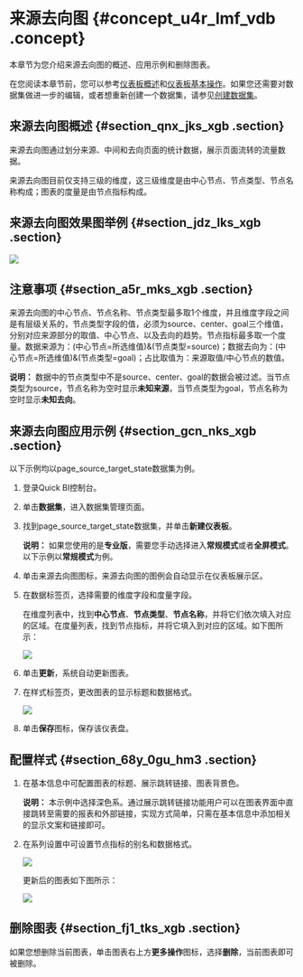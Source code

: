 # 来源去向图 {#concept_u4r_lmf_vdb .concept}

本章节为您介绍来源去向图的概述、应用示例和删除图表。

在您阅读本章节前，您可以参考[仪表板概述](cn.zh-CN/用户指南/仪表板制作/仪表板概述.md#)和[仪表板基本操作](cn.zh-CN/用户指南/仪表板制作/仪表板基本操作/仪表板基本操作概述.md#)。如果您还需要对数据集做进一步的编辑，或者想重新创建一个数据集，请参见[创建数据集](cn.zh-CN/用户指南/数据建模/管理数据集/创建数据集.md#)。

## 来源去向图概述 {#section_qnx_jks_xgb .section}

来源去向图通过划分来源、中间和去向页面的统计数据，展示页面流转的流量数据。

来源去向图目前仅支持三级的维度，这三级维度是由中心节点、节点类型、节点名称构成；图表的度量是由节点指标构成。

## 来源去向图效果图举例 {#section_jdz_lks_xgb .section}

![](http://static-aliyun-doc.oss-cn-hangzhou.aliyuncs.com/assets/img/9143/156527047639668_zh-CN.png)

## 注意事项 {#section_a5r_mks_xgb .section}

来源去向图的中心节点、节点名称、节点类型最多取1个维度，并且维度字段之间是有层级关系的，节点类型字段的值，必须为source、center、goal三个维值，分别对应来源部分的取值、中心节点、以及去向的趋势。节点指标最多取一个度量。数据来源为：\(中心节点=所选维值\)&\(节点类型=source\)；数据去向为：\(中心节点=所选维值\)&\(节点类型=goal\)；占比取值为：来源取值/中心节点的数值。

**说明：** 数据中的节点类型中不是source、center、goal的数据会被过滤。当节点类型为source，节点名称为空时显示**未知来源**，当节点类型为goal，节点名称为空时显示**未知去向**。

## 来源去向图应用示例 {#section_gcn_nks_xgb .section}

以下示例均以page\_source\_target\_state数据集为例。

1.  登录Quick BI控制台。
2.  单击**数据集**，进入数据集管理页面。
3.  找到page\_source\_target\_state数据集，并单击**新建仪表板**。

    **说明：** 如果您使用的是**专业版**，需要您手动选择进入**常规模式**或者**全屏模式**。以下示例以**常规模式**为例。

4.  单击来源去向图图标，来源去向图的图例会自动显示在仪表板展示区。
5.  在数据标签页，选择需要的维度字段和度量字段。

    在维度列表中，找到**中心节点**、**节点类型**、**节点名称**，并将它们依次填入对应的区域。在度量列表，找到节点指标，并将它填入到对应的区域。如下图所示：

    ![](http://static-aliyun-doc.oss-cn-hangzhou.aliyuncs.com/assets/img/9143/15652704761859_zh-CN.png)

6.  单击**更新**，系统自动更新图表。
7.  在样式标签页，更改图表的显示标题和数据格式。

    ![](http://static-aliyun-doc.oss-cn-hangzhou.aliyuncs.com/assets/img/9143/156527047654816_zh-CN.png)

8.  单击**保存**图标，保存该仪表盘。

## 配置样式 {#section_68y_0gu_hm3 .section}

1.  在基本信息中可配置图表的标题、展示跳转链接、图表背景色。

    **说明：** 本示例中选择深色系。通过展示跳转链接功能用户可以在图表界面中直接跳转至需要的报表和外部链接，实现方式简单，只需在基本信息中添加相关的显示文案和链接即可。

2.  在系列设置中可设置节点指标的别名和数据格式。

    ![](http://static-aliyun-doc.oss-cn-hangzhou.aliyuncs.com/assets/img/9143/156527047654817_zh-CN.png)

    更新后的图表如下图所示：

    ![](http://static-aliyun-doc.oss-cn-hangzhou.aliyuncs.com/assets/img/9143/156527047754818_zh-CN.png)


## 删除图表 {#section_fj1_tks_xgb .section}

如果您想删除当前图表，单击图表右上方**更多操作**图标，选择**删除**，当前图表即可被删除。

